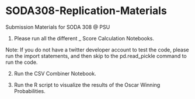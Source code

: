 # SODA308-Replication-Materials 
Submission Materials for SODA 308 @ PSU

1. Please run all the different _ Score Calculation Notebooks.

Note: If you do not have a twitter developer account to test the code, please run the import statements, and then skip to the pd.read_pickle command to run the code.

2. Run the CSV Combiner Notebook.

3. Run the R script to visualize the results of the Oscar Winning Probabilities. 
